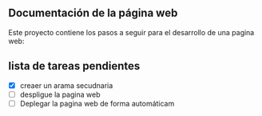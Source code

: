 ## **Documentación de la página web**

Este proyecto contiene los pasos a seguir para el desarrollo de una pagina web:

## lista de tareas pendientes

- [x] creaer un arama secudnaria
- [ ] despligue la pagina web
-  [ ] Deplegar la pagina web de forma automáticam